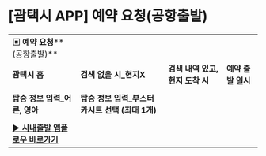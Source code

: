 # [괌택시 APP] 예약 요청(공항출발)

|  |  |  |  |
| --- | --- | --- | --- |
| **▣ 예약 요청****(공항출발)** | | | |
| **괌택시 홈** | **검색 없을 시\_현지X** | **검색 내역 있고, 현지 도착 시** | **예약 출발 일시** |
|  |  |  |  |
| **탑승 정보 입력\_어른, 영아** | **탑승 정보 입력\_부스터 카시트 선택 (최대 1개)** | | |
|  |  | | |
| **[▶ 시내출발 앱플로우 바로가기](https://kakaomobilitysupport.zendesk.com/hc/ko/articles/35510775843609--%EA%B4%8C%ED%83%9D%EC%8B%9C-APP-%EC%98%88%EC%95%BD-%EC%9A%94%EC%B2%AD-%EC%9A%94%EA%B8%88%EC%83%81%EC%84%B8-%EC%8B%9C%EB%82%B4%EC%B6%9C%EB%B0%9C)** | | | |